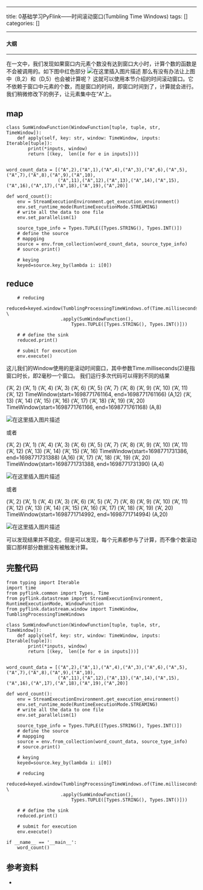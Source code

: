 
--- 
title:  0基础学习PyFlink——时间滚动窗口(Tumbling Time Windows) 
tags: []
categories: [] 

---


#### 大纲
- - - - 


在一文中，我们发现如果窗口内元素个数没有达到窗口大小时，计算个数的函数是不会被调用的。如下图中红色部分 <img src="https://img-blog.csdnimg.cn/ddc9a1220c7b4cf3a7e587cd5f20e9f1.png" alt="在这里插入图片描述"> 那么有没有办法让上图中（B,2）和（D,5）也会被计算呢？ 这就可以使用本节介绍的时间滚动窗口。它不依赖于窗口中元素的个数，而是窗口的时间，即窗口时间到了，计算就会进行。 我们稍微修改下的例子，让元素集中在“A”上。

## map

```
class SumWindowFunction(WindowFunction[tuple, tuple, str, TimeWindow]):
    def apply(self, key: str, window: TimeWindow, inputs: Iterable[tuple]):
        print(*inputs, window)
        return [(key,  len([e for e in inputs]))]


word_count_data = [("A",2),("A",1),("A",4),("A",3),("A",6),("A",5),("A",7),("A",8),("A",9),("A",10),
                   ("A",11),("A",12),("A",13),("A",14),("A",15),("A",16),("A",17),("A",18),("A",19),("A",20)]

def word_count():
    env = StreamExecutionEnvironment.get_execution_environment()
    env.set_runtime_mode(RuntimeExecutionMode.STREAMING)
    # write all the data to one file
    env.set_parallelism(1)

    source_type_info = Types.TUPLE([Types.STRING(), Types.INT()])
    # define the source
    # mappging
    source = env.from_collection(word_count_data, source_type_info)
    # source.print()

    # keying
    keyed=source.key_by(lambda i: i[0]) 

```

## reduce

```
    # reducing
    reduced=keyed.window(TumblingProcessingTimeWindows.of(Time.milliseconds(2))) \
                    .apply(SumWindowFunction(),
                        Types.TUPLE([Types.STRING(), Types.INT()]))
        
    # # define the sink
    reduced.print()

    # submit for execution
    env.execute()

```

这儿我们的Window使用的是滚动时间窗口，其中参数Time.milliseconds(2)是指窗口时长，即2毫秒一个窗口。 我们运行多次代码可以得到不同的结果

>  
 (‘A’, 2) (‘A’, 1) (‘A’, 4) (‘A’, 3) (‘A’, 6) (‘A’, 5) (‘A’, 7) (‘A’, 8) (‘A’, 9) (‘A’, 10) (‘A’, 11) (‘A’, 12) TimeWindow(start=1698771761164, end=1698771761166) (A,12) (‘A’, 13) (‘A’, 14) (‘A’, 15) (‘A’, 16) (‘A’, 17) (‘A’, 18) (‘A’, 19) (‘A’, 20) TimeWindow(start=1698771761166, end=1698771761168) (A,8) 


<img src="https://img-blog.csdnimg.cn/4ce574ab6d1a456e88c108c64b9de173.png" alt="在这里插入图片描述">

或者

>  
 (‘A’, 2) (‘A’, 1) (‘A’, 4) (‘A’, 3) (‘A’, 6) (‘A’, 5) (‘A’, 7) (‘A’, 8) (‘A’, 9) (‘A’, 10) (‘A’, 11) (‘A’, 12) (‘A’, 13) (‘A’, 14) (‘A’, 15) (‘A’, 16) TimeWindow(start=1698771731386, end=1698771731388) (A,16) (‘A’, 17) (‘A’, 18) (‘A’, 19) (‘A’, 20) TimeWindow(start=1698771731388, end=1698771731390) (A,4) 


<img src="https://img-blog.csdnimg.cn/91a076c4acb14b29ae5d492b34b1fac4.png" alt="在这里插入图片描述">

或者

>  
 (‘A’, 2) (‘A’, 1) (‘A’, 4) (‘A’, 3) (‘A’, 6) (‘A’, 5) (‘A’, 7) (‘A’, 8) (‘A’, 9) (‘A’, 10) (‘A’, 11) (‘A’, 12) (‘A’, 13) (‘A’, 14) (‘A’, 15) (‘A’, 16) (‘A’, 17) (‘A’, 18) (‘A’, 19) (‘A’, 20) TimeWindow(start=1698771714992, end=1698771714994) (A,20) 


<img src="https://img-blog.csdnimg.cn/7baaaefad24e434cbf63d9677af17021.png" alt="在这里插入图片描述">

可以发现结果并不稳定。但是可以发现，每个元素都参与了计算，而不像个数滚动窗口那样部分数据没有被触发计算。

## 完整代码

```
from typing import Iterable
import time
from pyflink.common import Types, Time
from pyflink.datastream import StreamExecutionEnvironment, RuntimeExecutionMode, WindowFunction
from pyflink.datastream.window import TimeWindow, TumblingProcessingTimeWindows
   
class SumWindowFunction(WindowFunction[tuple, tuple, str, TimeWindow]):
    def apply(self, key: str, window: TimeWindow, inputs: Iterable[tuple]):
        print(*inputs, window)
        return [(key,  len([e for e in inputs]))]


word_count_data = [("A",2),("A",1),("A",4),("A",3),("A",6),("A",5),("A",7),("A",8),("A",9),("A",10),
                   ("A",11),("A",12),("A",13),("A",14),("A",15),("A",16),("A",17),("A",18),("A",19),("A",20)]

def word_count():
    env = StreamExecutionEnvironment.get_execution_environment()
    env.set_runtime_mode(RuntimeExecutionMode.STREAMING)
    # write all the data to one file
    env.set_parallelism(1)

    source_type_info = Types.TUPLE([Types.STRING(), Types.INT()])
    # define the source
    # mappging
    source = env.from_collection(word_count_data, source_type_info)
    # source.print()

    # keying
    keyed=source.key_by(lambda i: i[0]) 
    
    # reducing
    reduced=keyed.window(TumblingProcessingTimeWindows.of(Time.milliseconds(2))) \
                    .apply(SumWindowFunction(),
                        Types.TUPLE([Types.STRING(), Types.INT()]))
        
    # # define the sink
    reduced.print()

    # submit for execution
    env.execute()

if __name__ == '__main__':
    word_count()

```

## 参考资料
- 